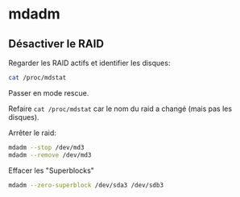 mdadm
=====

Désactiver le RAID
------------------

Regarder les RAID actifs et identifier les disques:
```bash
cat /proc/mdstat
```

Passer en mode rescue.

Refaire `cat /proc/mdstat` car le nom du raid a changé (mais pas les disques).

Arrêter le raid:
```bash
mdadm --stop /dev/md3
mdadm --remove /dev/md3
```

Effacer les "Superblocks"
```bash
mdadm --zero-superblock /dev/sda3 /dev/sdb3
```
